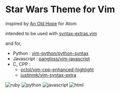 # Star Wars Theme for Vim
inspired by [An Old Hope](https://atom.io/themes/an-old-hope-syntax) for Atom

intended to be used with [syntax-extras.vim](https://github.com/enthudave/syntax-extras.vim)

and for,
  * Python     : [vim-python/python-syntax](https://github.com/vim-python/python-syntax)
  * Javascript : [pangloss/vim-javascript](https://github.com/pangloss/vim-javascript)
  * C, CPP :  
    * [octol/vim-cpp-enhanced-highlight](https://github.com/octol/vim-cpp-enhanced-highlight)
    * [justinmk/vim-syntax-extra](https://github.com/justinmk/vim-syntax-extra)

![ruby](https://user-images.githubusercontent.com/11585206/39774945-ad13df80-52fc-11e8-9146-b0bbfd7e7fbf.png)
![python](https://user-images.githubusercontent.com/11585206/39775218-80c2b068-52fd-11e8-943f-a5f9bfe3bc8f.png)
![javascript](https://user-images.githubusercontent.com/11585206/39959041-1f68e802-560c-11e8-8d53-3b5659adb7e8.png)
![html](https://user-images.githubusercontent.com/11585206/39960272-ed5c0a42-561f-11e8-9c32-7790ad8b8feb.png)
